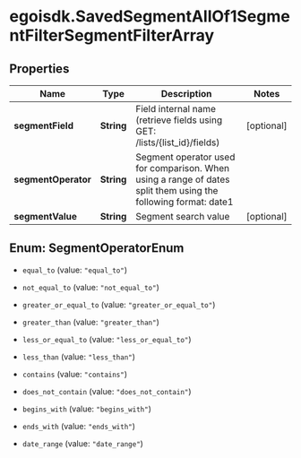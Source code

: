 # egoisdk.SavedSegmentAllOf1SegmentFilterSegmentFilterArray

## Properties

Name | Type | Description | Notes
------------ | ------------- | ------------- | -------------
**segmentField** | **String** | Field internal name (retrieve fields using GET: /lists/{list_id}/fields) | [optional] 
**segmentOperator** | **String** | Segment operator used for comparison. When using a range of dates split them                                             using the following format: date1||date2 | [optional] 
**segmentValue** | **String** | Segment search value | [optional] 



## Enum: SegmentOperatorEnum


* `equal_to` (value: `"equal_to"`)

* `not_equal_to` (value: `"not_equal_to"`)

* `greater_or_equal_to` (value: `"greater_or_equal_to"`)

* `greater_than` (value: `"greater_than"`)

* `less_or_equal_to` (value: `"less_or_equal_to"`)

* `less_than` (value: `"less_than"`)

* `contains` (value: `"contains"`)

* `does_not_contain` (value: `"does_not_contain"`)

* `begins_with` (value: `"begins_with"`)

* `ends_with` (value: `"ends_with"`)

* `date_range` (value: `"date_range"`)




